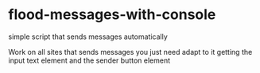 # flood-messages-with-console
simple script that sends messages automatically

Work on all sites that sends messages you just need adapt to it
getting the input text element and the sender button element
